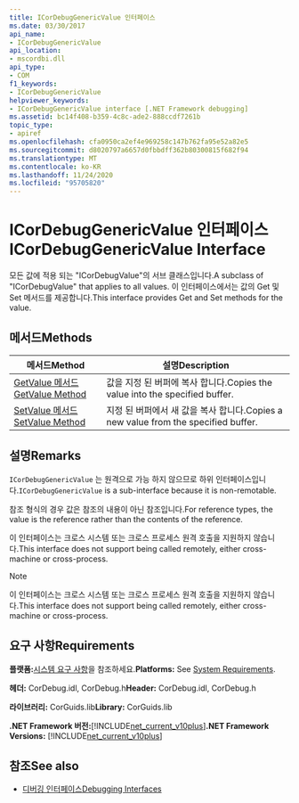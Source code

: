```yaml
---
title: ICorDebugGenericValue 인터페이스
ms.date: 03/30/2017
api_name:
- ICorDebugGenericValue
api_location:
- mscordbi.dll
api_type:
- COM
f1_keywords:
- ICorDebugGenericValue
helpviewer_keywords:
- ICorDebugGenericValue interface [.NET Framework debugging]
ms.assetid: bc14f408-b359-4c8c-ade2-888ccdf7261b
topic_type:
- apiref
ms.openlocfilehash: cfa0950ca2ef4e969258c147b762fa95e52a82e5
ms.sourcegitcommit: d8020797a6657d0fbbdff362b80300815f682f94
ms.translationtype: MT
ms.contentlocale: ko-KR
ms.lasthandoff: 11/24/2020
ms.locfileid: "95705820"
---
```

# <a name="icordebuggenericvalue-interface"></a><span data-ttu-id="85f57-102">ICorDebugGenericValue 인터페이스</span><span class="sxs-lookup"><span data-stu-id="85f57-102">ICorDebugGenericValue Interface</span></span>

<span data-ttu-id="85f57-103">모든 값에 적용 되는 "ICorDebugValue"의 서브 클래스입니다.</span><span class="sxs-lookup"><span data-stu-id="85f57-103">A subclass of "ICorDebugValue" that applies to all values.</span></span> <span data-ttu-id="85f57-104">이 인터페이스에서는 값의 Get 및 Set 메서드를 제공합니다.</span><span class="sxs-lookup"><span data-stu-id="85f57-104">This interface provides Get and Set methods for the value.</span></span>  
  
## <a name="methods"></a><span data-ttu-id="85f57-105">메서드</span><span class="sxs-lookup"><span data-stu-id="85f57-105">Methods</span></span>  
  
|<span data-ttu-id="85f57-106">메서드</span><span class="sxs-lookup"><span data-stu-id="85f57-106">Method</span></span>|<span data-ttu-id="85f57-107">설명</span><span class="sxs-lookup"><span data-stu-id="85f57-107">Description</span></span>|  
|------------|-----------------|  
|[<span data-ttu-id="85f57-108">GetValue 메서드</span><span class="sxs-lookup"><span data-stu-id="85f57-108">GetValue Method</span></span>](icordebuggenericvalue-getvalue-method.md)|<span data-ttu-id="85f57-109">값을 지정 된 버퍼에 복사 합니다.</span><span class="sxs-lookup"><span data-stu-id="85f57-109">Copies the value into the specified buffer.</span></span>|  
|[<span data-ttu-id="85f57-110">SetValue 메서드</span><span class="sxs-lookup"><span data-stu-id="85f57-110">SetValue Method</span></span>](icordebuggenericvalue-setvalue-method.md)|<span data-ttu-id="85f57-111">지정 된 버퍼에서 새 값을 복사 합니다.</span><span class="sxs-lookup"><span data-stu-id="85f57-111">Copies a new value from the specified buffer.</span></span>|  
  
## <a name="remarks"></a><span data-ttu-id="85f57-112">설명</span><span class="sxs-lookup"><span data-stu-id="85f57-112">Remarks</span></span>  

 <span data-ttu-id="85f57-113">`ICorDebugGenericValue` 는 원격으로 가능 하지 않으므로 하위 인터페이스입니다.</span><span class="sxs-lookup"><span data-stu-id="85f57-113">`ICorDebugGenericValue` is a sub-interface because it is non-remotable.</span></span>  
  
 <span data-ttu-id="85f57-114">참조 형식의 경우 값은 참조의 내용이 아닌 참조입니다.</span><span class="sxs-lookup"><span data-stu-id="85f57-114">For reference types, the value is the reference rather than the contents of the reference.</span></span>  
  
 <span data-ttu-id="85f57-115">이 인터페이스는 크로스 시스템 또는 크로스 프로세스 원격 호출을 지원하지 않습니다.</span><span class="sxs-lookup"><span data-stu-id="85f57-115">This interface does not support being called remotely, either cross-machine or cross-process.</span></span>  
  
> [!NOTE]
> <span data-ttu-id="85f57-116">이 인터페이스는 크로스 시스템 또는 크로스 프로세스 원격 호출을 지원하지 않습니다.</span><span class="sxs-lookup"><span data-stu-id="85f57-116">This interface does not support being called remotely, either cross-machine or cross-process.</span></span>  
  
## <a name="requirements"></a><span data-ttu-id="85f57-117">요구 사항</span><span class="sxs-lookup"><span data-stu-id="85f57-117">Requirements</span></span>  

 <span data-ttu-id="85f57-118">**플랫폼:**[시스템 요구 사항](../../get-started/system-requirements.md)을 참조하세요.</span><span class="sxs-lookup"><span data-stu-id="85f57-118">**Platforms:** See [System Requirements](../../get-started/system-requirements.md).</span></span>  
  
 <span data-ttu-id="85f57-119">**헤더:** CorDebug.idl, CorDebug.h</span><span class="sxs-lookup"><span data-stu-id="85f57-119">**Header:** CorDebug.idl, CorDebug.h</span></span>  
  
 <span data-ttu-id="85f57-120">**라이브러리:** CorGuids.lib</span><span class="sxs-lookup"><span data-stu-id="85f57-120">**Library:** CorGuids.lib</span></span>  
  
 <span data-ttu-id="85f57-121">**.NET Framework 버전:**[!INCLUDE[net_current_v10plus](../../../../includes/net-current-v10plus-md.md)]</span><span class="sxs-lookup"><span data-stu-id="85f57-121">**.NET Framework Versions:** [!INCLUDE[net_current_v10plus](../../../../includes/net-current-v10plus-md.md)]</span></span>  
  
## <a name="see-also"></a><span data-ttu-id="85f57-122">참조</span><span class="sxs-lookup"><span data-stu-id="85f57-122">See also</span></span>

- [<span data-ttu-id="85f57-123">디버깅 인터페이스</span><span class="sxs-lookup"><span data-stu-id="85f57-123">Debugging Interfaces</span></span>](debugging-interfaces.md)

